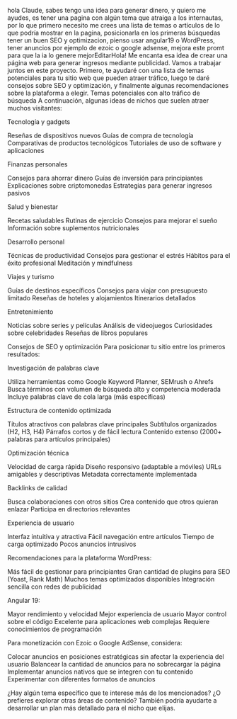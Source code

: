 hola Claude, sabes tengo una idea para generar dinero, y quiero me ayudes,
es tener una pagina con algún tema que atraiga a los internautas, por lo que primero necesito me crees una lista de temas o artículos  de lo que podría mostrar en la pagina,  posicionarla en los primeras búsquedas tener un buen SEO y optimizacion, pienso usar angular19 o WordPress, tener anuncios por ejemplo de ezoic o google adsense, mejora este promt para que la ia lo genere mejorEditarHola! Me encanta esa idea de crear una página web para generar ingresos mediante publicidad. Vamos a trabajar juntos en este proyecto.
Primero, te ayudaré con una lista de temas potenciales para tu sitio web que pueden atraer tráfico, luego te daré consejos sobre SEO y optimización, y finalmente algunas recomendaciones sobre la plataforma a elegir.
Temas potenciales con alto tráfico de búsqueda
A continuación, algunas ideas de nichos que suelen atraer muchos visitantes:

Tecnología y gadgets

Reseñas de dispositivos nuevos
Guías de compra de tecnología
Comparativas de productos tecnológicos
Tutoriales de uso de software y aplicaciones


Finanzas personales

Consejos para ahorrar dinero
Guías de inversión para principiantes
Explicaciones sobre criptomonedas
Estrategias para generar ingresos pasivos


Salud y bienestar

Recetas saludables
Rutinas de ejercicio
Consejos para mejorar el sueño
Información sobre suplementos nutricionales


Desarrollo personal

Técnicas de productividad
Consejos para gestionar el estrés
Hábitos para el éxito profesional
Meditación y mindfulness


Viajes y turismo

Guías de destinos específicos
Consejos para viajar con presupuesto limitado
Reseñas de hoteles y alojamientos
Itinerarios detallados


Entretenimiento

Noticias sobre series y películas
Análisis de videojuegos
Curiosidades sobre celebridades
Reseñas de libros populares



Consejos de SEO y optimización
Para posicionar tu sitio entre los primeros resultados:

Investigación de palabras clave

Utiliza herramientas como Google Keyword Planner, SEMrush o Ahrefs
Busca términos con volumen de búsqueda alto y competencia moderada
Incluye palabras clave de cola larga (más específicas)


Estructura de contenido optimizada

Títulos atractivos con palabras clave principales
Subtítulos organizados (H2, H3, H4)
Párrafos cortos y de fácil lectura
Contenido extenso (2000+ palabras para artículos principales)


Optimización técnica

Velocidad de carga rápida
Diseño responsivo (adaptable a móviles)
URLs amigables y descriptivas
Metadata correctamente implementada


Backlinks de calidad

Busca colaboraciones con otros sitios
Crea contenido que otros quieran enlazar
Participa en directorios relevantes


Experiencia de usuario

Interfaz intuitiva y atractiva
Fácil navegación entre artículos
Tiempo de carga optimizado
Pocos anuncios intrusivos



Recomendaciones para la plataforma
WordPress:

Más fácil de gestionar para principiantes
Gran cantidad de plugins para SEO (Yoast, Rank Math)
Muchos temas optimizados disponibles
Integración sencilla con redes de publicidad

Angular 19:

Mayor rendimiento y velocidad
Mejor experiencia de usuario
Mayor control sobre el código
Excelente para aplicaciones web complejas
Requiere conocimientos de programación

Para monetización con Ezoic o Google AdSense, considera:

Colocar anuncios en posiciones estratégicas sin afectar la experiencia del usuario
Balancear la cantidad de anuncios para no sobrecargar la página
Implementar anuncios nativos que se integren con tu contenido
Experimentar con diferentes formatos de anuncios

¿Hay algún tema específico que te interese más de los mencionados? ¿O prefieres explorar otras áreas de contenido? También podría ayudarte a desarrollar un plan más detallado para el nicho que elijas.